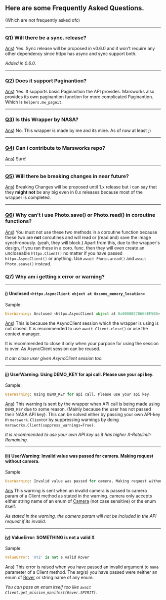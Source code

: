 ## Here are some Frequently Asked Questions.
(Which are not frequently asked ofc)

-----

### <u>Q1</u>) Will there be a sync. release?

<u>Ans</u>) Yes. Sync release will be proposed in v0.6.0 and it won't require
any other dependency since httpx has async and sync support both.

*Added in 0.6.0*.

--------------------

### <u>Q2</u>) Does it support Paginantion?

<u>Ans</u>) Yes. It supports basic Paginantion the API provides.
Marsworks also provides its own paginantion function for
more complicated Paginantion. Which is `helpers.mw_pageit`.

--------------------

### <u>Q3</u>) Is this Wrapper by NASA?

<u>Ans</u>) No. This wrapper is made by me and its mine. As of now at least ;)

--------------------

### <u>Q4</u>) Can i contribute to Marsworks repo?

<u>Ans</u>) Sure!

--------------------

### <u>Q5</u>) Will there be breaking changes in near future?

<u>Ans</u>) Breaking Changes will be proposed until 1.x release but i can say that
they **might not** be any big even in 0.x releases because most of the wrapper is
completed.

--------------------
### <u>Q6</u>) Why can't i use Photo.save() or Photo.read() in coroutine functions?

<u>Ans</u>) You must not use these two methods in a coroutine function because these two are **not**
coroutines and will read or (read and) save the image synchronously. (yeah, they will block.)
Apart from this, due to the wrapper's design, if you ran these in a coro. func. then they will even create
an uncloseable `httpx.Client()` no matter if you have passed `httpx.AsyncClient()` or anything.
Use `await Photo.aread()` and `await Photo.asave()` instead.

### <u>Q7</u>) Why am i getting x error or warning?

------------

#### <u>i</u>) Unclosed `<httpx.AsyncClient object at 0xsome_memory_location>`

Sample:

```py
UserWarning: Unclosed <httpx.AsyncClient object at 0x00000278666EF5B0>. See https://www.python-httpx.org/async/#opening-and-closing-clients for details.
```

<u>Ans</u>) This is because the AsyncClient session which the wrapper is using is not
closed. It is recommended to use `await Client.close()` or use the context manager.

It is recommended to close it only when your purpose for using the session is over. As
AsyncClient session can be reused.


*It can close user given AsyncClient session too.*

---------------

#### <u>ii</u>) UserWarning: Using DEMO_KEY for api call. Please use your api key.

Sample:

```py
UserWarning: Using DEMO_KEY for api call. Please use your api key.
```
<u>Ans</u>) This warning is sent by the wrapper when API call is being made using `DEMO_KEY`
due to some reason. (Mainly because the user has not passed their NASA API key). This can be
solved either by passing your own API-key in `marswork.Client`or by suppressing warnings by
doing `marsworks.Client(suppress_warnings=True)`.

*It is recommended to use your own API key as it has higher X-Ratelimit-Remaining.*

---------------

#### <u>iii</u>) UserWarning: Invalid value was passed for camera. Making request without camera.

Sample:

```py
UserWarning: Invalid value was passed for camera. Making request without camera.
```
<u>Ans</u> This warning is sent when an invalid camera is passed to camera param of a Client method
as stated in the warning. camera only accepts either string name of an enum of [Camera](../API-Reference/Enums/camera/) (not case sensitive) or the enum itself.

*As stated in the warning, the camera param will not be included in the API request if its invalid.*

-----------------

#### <u>iv</u>) ValueError: SOMETHING is not a valid X

Sample:

```py
ValueError: 'XYZ' is not a valid Rover
```
<u>Ans</u>) This error is raised when you have passed an invalid argument to `name` parameter of
a Client method. The arg(s) you have passed were neither an enum of [Rover](../API-Reference/Enums/rover/)
or string name of any enum.

*You can pass an enum itself too like `await Client.get_mission_manifest(Rover.SPIRIT)`.*
